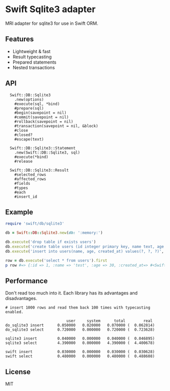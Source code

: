 # Swift Sqlite3 adapter

MRI adapter for sqlite3 for use in Swift ORM.

## Features

* Lightweight & fast
* Result typecasting
* Prepared statements
* Nested transactions

## API

```
  Swift::DB::Sqlite3
    .new(options)
    #execute(sql, *bind)
    #prepare(sql)
    #begin(savepoint = nil)
    #commit(savepoint = nil)
    #rollback(savepoint = nil)
    #transaction(savepoint = nil, &block)
    #close
    #closed?
    #escape(text)

  Swift::DB::Sqlite3::Statement
    .new(Swift::DB::Sqlite3, sql)
    #execute(*bind)
    #release

  Swift::DB::Sqlite3::Result
    #selected_rows
    #affected_rows
    #fields
    #types
    #each
    #insert_id
```

## Example

```ruby
require 'swift/db/sqlite3'

db = Swift::DB::Sqlite3.new(db: ':memory:')

db.execute('drop table if exists users')
db.execute('create table users (id integer primary key, name text, age integer, created_at datetime)')
db.execute('insert into users(name, age, created_at) values(?, ?, ?)', 'test', 30, Time.now.utc)

row = db.execute('select * from users').first
p row #=> {:id => 1, :name => 'test', :age => 30, :created_at=> #<Swift::DateTime>}
```

## Performance

Don't read too much into it. Each library has its advantages and disadvantages.

```
# insert 1000 rows and read them back 100 times with typecasting enabled.

                           user     system      total        real
do_sqlite3 insert      0.050000   0.020000   0.070000 (  0.062814)
do_sqlite3 select      0.720000   0.000000   0.720000 (  0.723628)

sqlite3 insert         0.040000   0.000000   0.040000 (  0.046895)
sqlite3 select         4.390000   0.000000   4.390000 (  4.400678)

swift insert           0.030000   0.000000   0.030000 (  0.030628)
swift select           0.480000   0.000000   0.480000 (  0.488608)
```

## License

MIT
